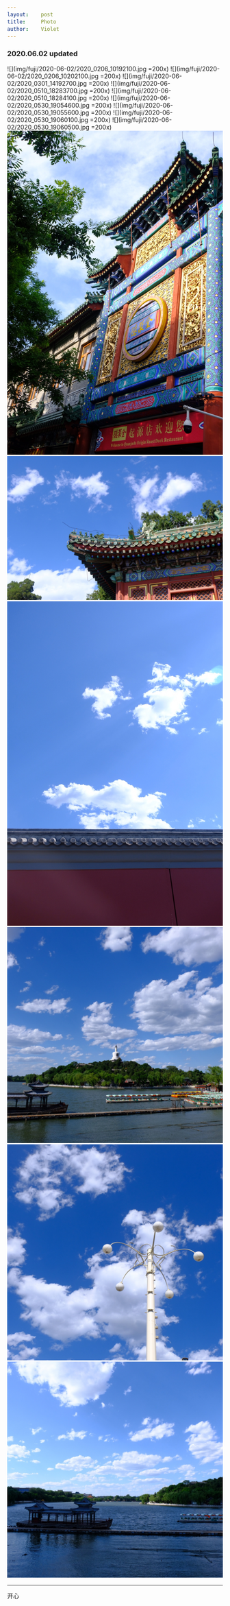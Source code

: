```yaml
---
layout:    post
title:     Photo
author:    Violet
---
```

### 2020.06.02 updated

![](img/fuji/2020-06-02/2020_0206_10192100.jpg =200x)
![](img/fuji/2020-06-02/2020_0206_10202100.jpg =200x)
![](img/fuji/2020-06-02/2020_0301_14192700.jpg =200x)
![](img/fuji/2020-06-02/2020_0510_18283700.jpg =200x)
![](img/fuji/2020-06-02/2020_0510_18284100.jpg =200x)
![](img/fuji/2020-06-02/2020_0530_19054600.jpg =200x)
![](img/fuji/2020-06-02/2020_0530_19055600.jpg =200x)
![](img/fuji/2020-06-02/2020_0530_19060100.jpg =200x)
![](img/fuji/2020-06-02/2020_0530_19060500.jpg =200x)
![](img/fuji/2020-06-02/tmp-cam-1707137874530098401.jpg)
![](img/fuji/2020-06-02/tmp-cam-3608071043735979233.jpg)
![](img/fuji/2020-06-02/tmp-cam-7793196667526383856.jpg)
![](img/fuji/2020-06-02/tmp-cam-810206175802261674.jpg)
![](img/fuji/2020-06-02/tmp-cam-8874670657399994205.jpg)
![](img/fuji/2020-06-02/tmp-cam-9198881468737749576.jpg)

***
开心
